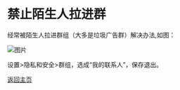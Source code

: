 # 禁止陌生人拉进群

经常被陌生人拉进群组（大多是垃圾广告群）解决办法,如图：        

![图片](https://user-images.githubusercontent.com/73426989/150645104-0efd627c-7cb7-4b44-a2e1-32bd2a3702c8.png)             

设置>隐私和安全>群组，选成“我的联系人”，保存退出。                      


[返回主页](https://boduoyejieyi666.github.io/whonolikeboduoyejieyi/)


